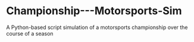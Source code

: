 # Championship---Motorsports-Sim
A Python-based script simulation of a motorsports championship over the course of a season
